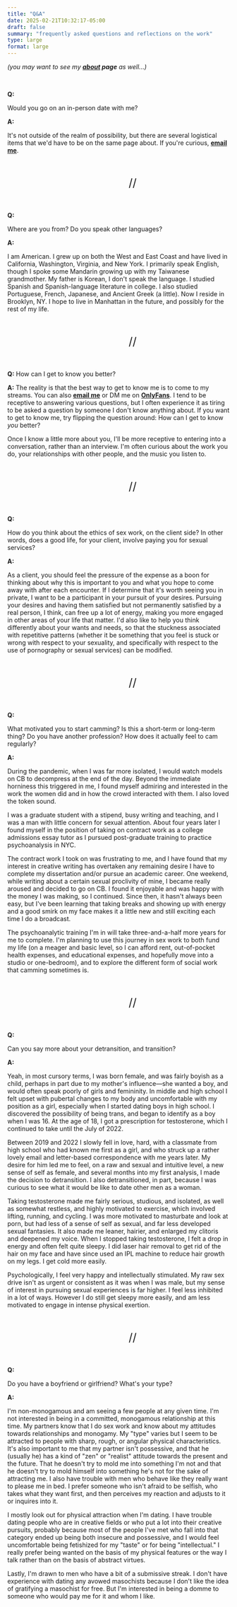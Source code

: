 ```yaml
---
title: "Q&A"
date: 2025-02-21T10:32:17-05:00
draft: false
summary: "frequently asked questions and reflections on the work"
type: large
format: large
---
```


*(you may want to see my **[about](/about) page** as well...)*

<br>

<b>Q:</b>

Would you go on an in-person date with me?

**A:**

It's not outside of the realm of possibility, but there are several logistical items that we'd have to be on the same page about. If you're curious, [**email me**](mailto:chiloschista@proton.me).

<div style="font-size:25px; margin: 50px auto 50px 275px; width: fit-content;">//</div>


<b>Q:</b>

Where are you from? Do you speak other languages?

<b>A:</b>

I am American. I grew up on both the West and East Coast and have lived in California, Washington, Virginia, and New York. I primarily speak English, though I spoke some Mandarin growing up with my Taiwanese grandmother. My father is Korean, I don't speak the language. I studied Spanish and Spanish-language literature in college. I also studied Portuguese, French, Japanese, and Ancient Greek (a little). Now I reside in Brooklyn, NY. I hope to live in Manhattan in the future, and possibly for the rest of my life.

<div style="font-size:25px; margin: 50px auto 50px 275px; width: fit-content;">//</div>


**Q:** How can I get to know you better?

**A:** The reality is that the best way to get to know me is to come to my streams. You can also [**email me**](chiloschista@proton.me) or DM me on [**OnlyFans**](http://onlyfans.com/chiloschista). I tend to be receptive to answering various questions, but I often experience it as tiring to be asked a question by someone I don't know anything about. If you want to get to know me, try flipping the question around: How can I get to know *you* better?

Once I know a little more about you, I'll be more receptive to entering into a conversation, rather than an interview. I'm often curious about the work you do, your relationships with other people, and the music you listen to.

<div style="font-size:25px; margin: 50px auto 50px 275px; width: fit-content;">//</div>


**Q:**

How do you think about the ethics of sex work, on the client side? In other words, does a good life, for your client, involve paying you for sexual services?

**A:**

As a client, you should feel the pressure of the expense as a boon for thinking about why this is important to you and what you hope to come away with after each encounter. If I determine that it's worth seeing you in private, I want to be a participant in your pursuit of your desires. Pursuing your desires and having them satisfied but not permanently satisfied by a real person, I think, can free up a lot of energy, making you more engaged in other areas of your life that matter. I'd also like to help you think differently about your wants and needs, so that the stuckness associated with repetitive patterns (whether it be something that you feel is stuck or wrong with respect to your sexuality, and specifically with respect to the use of pornography or sexual services) can be modified.



<div style="font-size:25px; margin: 50px auto 50px 275px; width: fit-content;">//</div>



**Q:**

What motivated you to start camming? Is this a short-term or long-term thing? Do you have another profession? How does it actually feel to cam regularly?

**A:**

During the pandemic, when I was far more isolated, I would watch models on CB to decompress at the end of the day. Beyond the immediate horniness this triggered in me, I found myself admiring and interested in the work the women did and in how the crowd interacted with them. I also loved the token sound.

I was a graduate student with a stipend, busy writing and teaching, and I was a man with little concern for sexual attention. About four years later I found myself in the position of taking on contract work as a college admissions essay tutor as I pursued post-graduate training to practice psychoanalysis in NYC.

The contract work I took on was frustrating to me, and I have found that my interest in creative writing has overtaken any remaining desire I have to complete my dissertation and/or pursue an academic career. One weekend, while writing about a certain sexual proclivity of mine, I became really aroused and decided to go on CB. I found it enjoyable and was happy with the money I was making, so I continued. Since then, it hasn't always been easy, but I've been learning that taking breaks and showing up with energy and a good smirk on my face makes it a little new and still exciting each time I do a broadcast.

The  psychoanalytic training I'm in will take three-and-a-half more years for me to complete. I'm planning to use this journey in sex work to both fund my life (on a meager and basic level, so I can afford rent, out-of-pocket health expenses, and educational expenses, and hopefully move into a studio or one-bedroom), and to explore the different form of social work that camming sometimes is.



<div style="font-size:25px; margin: 50px auto 50px 275px; width: fit-content;">//</div>


<b>Q:</b>

Can you say more about your detransition, and transition?

<b>A:</b>

Yeah, in most cursory terms, I was born female, and was fairly boyish as a child, perhaps in part due to my mother's influence—she wanted a boy, and would often speak poorly of girls and femininity. In middle and high school I felt upset with pubertal changes to my body and uncomfortable with my position as a girl, especially when I started dating boys in high school. I discovered the possibility of being trans, and began to identify as a boy when I was 16. At the age of 18, I got a prescription for testosterone, which I continued to take until the July of 2022.

Between 2019 and 2022 I slowly fell in love, hard, with a classmate from high school who had known me first as a girl, and who struck up a rather lovely email and letter-based correspondence with me years later. My desire for him led me to feel, on a raw and sexual and intuitive level, a new sense of self as female, and several months into my first analysis, I made the decision to detransition. I also detransitioned, in part, because I was curious to see what it would be like to date other men as a woman.

Taking testosterone made me fairly serious, studious, and isolated, as well as somewhat restless, and highly motivated to exercise, which involved lifting, running, and cycling. I was more motivated to masturbate and look at porn, but had less of a sense of self as sexual, and far less developed sexual fantasies. It also made me leaner, hairier, and enlarged my clitoris and deepened my voice. When I stopped taking testosterone, I felt a drop in energy and often felt quite sleepy. I did laser hair removal to get rid of the hair on my face and have since used an IPL machine to reduce hair growth on my legs. I get cold more easily.

Psychologically, I feel very happy and intellectually stimulated. My raw sex drive isn't as urgent or consistent as it was when I was male, but my sense of interest in pursuing sexual experiences is far higher. I feel less inhibited in a lot of ways. However I do still get sleepy more easily, and am less motivated to engage in intense physical exertion.


<div style="font-size:25px; margin: 50px auto 50px 275px; width: fit-content;">//</div>

<b>Q:</b>

Do you have a boyfriend or girlfriend? What's your type?

**A:**

I'm non-monogamous and am seeing a few people at any given time. I'm not interested in being in a committed, monogamous relationship at this time. My partners know that I do sex work and know about my attitudes towards relationships and monogamy. My "type" varies but I seem to be attracted to people with sharp, rough, or angular physical characteristics. It's also important to me that my partner isn't possessive, and that he (usually he) has a kind of "zen" or "realist" attitude towards the present and the future. That he doesn't try to mold me into something I'm not and that he doesn't try to mold himself into something he's not for the sake of attracting me. I also have trouble with men who behave like they really want to please me in bed. I prefer someone who isn't afraid to be selfish, who takes what they want first, and then perceives my reaction and adjusts to it or inquires into it.

I mostly look out for physical attraction when I'm dating. I have trouble dating people who are in creative fields or who put a lot into their creative pursuits, probably because most of the people I've met who fall into that category ended up being both insecure and possessive, and I would feel uncomfortable being fetishized for my "taste" or for being "intellectual." I really prefer being wanted on the basis of my physical features or the way I talk rather than on the basis of abstract virtues.

Lastly, I'm drawn to men who have a bit of a submissive streak. I don't have experience with dating any avowed masochists because I don't like the idea of gratifying a masochist for free. But I'm interested in being a domme to someone who would pay me for it and whom I like.
